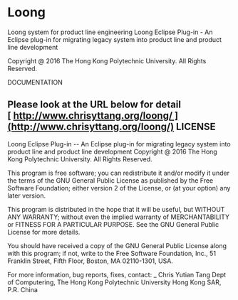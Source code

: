 # Loong
Loong system for product line engineering
Loong Eclipse Plug-in - An Eclipse plug-in for migrating legacy system into product line and product line development

Copyright @ 2016 The Hong Kong Polytechnic University. All Rights Reserved.

DOCUMENTATION

Please look at the URL below for detail
[ http://www.chrisyttang.org/loong/ ](http://www.chrisyttang.org/loong/)
LICENSE
---- 

Loong Eclipse Plug-in -- An Eclipse plug-in for migrating legacy system into product line and product line development
Copyright @ 2016 The Hong Kong Polytechnic University. All Rights Reserved.

This program is free software; you can redistribute it and/or modify it under the terms of the GNU General Public License as published by the Free Software Foundation; either version 2 of the License, or (at your option) any later version.

This program is distributed in the hope that it will be useful, but WITHOUT ANY WARRANTY; without even the implied warranty of MERCHANTABILITY or FITNESS FOR A PARTICULAR PURPOSE.  See the GNU General Public License for more details.

You should have received a copy of the GNU General Public License along with this program; if not, write to the Free Software Foundation, Inc., 51 Franklin Street, Fifth Floor, Boston, MA  02110-1301, USA.

 For more information, bug reports, fixes, contact:
_ Chris Yutian Tang
Dept of Computering, The Hong Kong Polytechnic University
Hong Kong SAR, P.R. China

